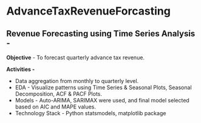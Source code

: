 # AdvanceTaxRevenueForcasting

## Revenue Forecasting using Time Series Analysis -

**Objective** - To forecast quarterly advance tax revenue.

**Activities -**
+ Data aggregation from monthly to quarterly level.
+ EDA - Visualize patterns using Time Series & Seasonal Plots, Seasonal Decomposition, ACF &
PACF Plots.
+ Models - Auto-ARIMA, SARIMAX were used, and final model selected based on AIC and
MAPE values.
+ Technology Stack - Python statsmodels, matplotlib package

